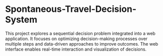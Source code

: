 # Spontaneous-Travel-Decision-System
This project explores a sequential decision problem integrated into a web application. It focuses on optimizing decision-making processes over multiple steps and data-driven approaches to improve outcomes. The web interface enables real-time interaction and visualization of decisions.
